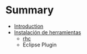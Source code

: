 # Summary

* [Introduction](README.md)
* [Instalación de herramientas](instalacion_de_herramientas.md)
   * [rhc](rhc.md)
   * Eclipse Plugin

